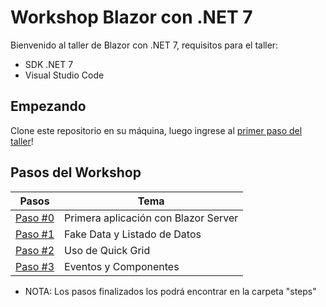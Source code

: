 # Workshop Blazor con .NET 7

Bienvenido al taller de Blazor con .NET 7, requisitos para el taller:

* SDK .NET 7
* Visual Studio Code

## Empezando

Clone este repositorio en su máquina, luego ingrese al [primer paso del taller](/docs/step-0.md)!

## Pasos del Workshop

| Pasos | Tema |
| ----- | ---- |
| [Paso #0](/docs/step-0.md) | Primera aplicación con Blazor Server |
| [Paso #1](/docs/step-1.md) | Fake Data y Listado de Datos |
| [Paso #2](/docs/step-2.md) | Uso de Quick Grid |
| [Paso #3](/docs/step-3.md) | Eventos y Componentes |

* NOTA: Los pasos finalizados los podrá encontrar en la carpeta "steps"